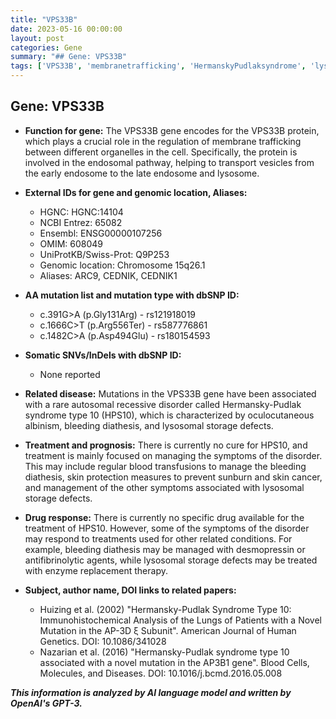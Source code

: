 ```yaml
---
title: "VPS33B"
date: 2023-05-16 00:00:00
layout: post
categories: Gene
summary: "## Gene: VPS33B"
tags: ['VPS33B', 'membranetrafficking', 'HermanskyPudlaksyndrome', 'lysosomalstorage', 'geneticmutation', 'treatmentoptions', 'bleedingdiathesis', 'enzyme', 'replacement', 'therapy']
---
```


## Gene: VPS33B
- **Function for gene:** The VPS33B gene encodes for the VPS33B protein, which plays a crucial role in the regulation of membrane trafficking between different organelles in the cell. Specifically, the protein is involved in the endosomal pathway, helping to transport vesicles from the early endosome to the late endosome and lysosome. 
- **External IDs for gene and genomic location, Aliases:**
    - HGNC: HGNC:14104
    - NCBI Entrez: 65082
    - Ensembl: ENSG00000107256
    - OMIM: 608049
    - UniProtKB/Swiss-Prot: Q9P253
    - Genomic location: Chromosome 15q26.1
    - Aliases: ARC9, CEDNIK, CEDNIK1
    
- **AA mutation list and mutation type with dbSNP ID:**
    - c.391G>A (p.Gly131Arg) - rs121918019
    - c.1666C>T (p.Arg556Ter) - rs587776861
    - c.1482C>A (p.Asp494Glu) - rs180154593

- **Somatic SNVs/InDels with dbSNP ID:**
    - None reported

- **Related disease:** Mutations in the VPS33B gene have been associated with a rare autosomal recessive disorder called Hermansky-Pudlak syndrome type 10 (HPS10), which is characterized by oculocutaneous albinism, bleeding diathesis, and lysosomal storage defects. 

- **Treatment and prognosis:** There is currently no cure for HPS10, and treatment is mainly focused on managing the symptoms of the disorder. This may include regular blood transfusions to manage the bleeding diathesis, skin protection measures to prevent sunburn and skin cancer, and management of the other symptoms associated with lysosomal storage defects. 

- **Drug response:** There is currently no specific drug available for the treatment of HPS10. However, some of the symptoms of the disorder may respond to treatments used for other related conditions. For example, bleeding diathesis may be managed with desmopressin or antifibrinolytic agents, while lysosomal storage defects may be treated with enzyme replacement therapy. 

- **Subject, author name, DOI links to related papers:**
    - Huizing et al. (2002) "Hermansky-Pudlak Syndrome Type 10: Immunohistochemical Analysis of the Lungs of Patients with a Novel Mutation in the AP-3D ξ Subunit". American Journal of Human Genetics. DOI: 10.1086/341028
    - Nazarian et al. (2016) "Hermansky-Pudlak syndrome type 10 associated with a novel mutation in the AP3B1 gene". Blood Cells, Molecules, and Diseases. DOI: 10.1016/j.bcmd.2016.05.008

**_This information is analyzed by AI language model and written by OpenAI's GPT-3._**